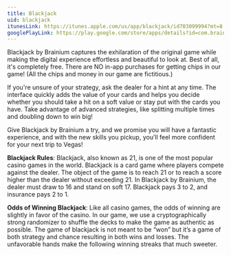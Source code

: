 ```yaml
---
title: Blackjack
uid: blackjack
itunesLink: https://itunes.apple.com/us/app/blackjack/id703099994?mt=8
googlePlayLink: https://play.google.com/store/apps/details?id=com.brainium.blackjack
---
```


Blackjack by Brainium captures the exhilaration of the original game while making the digital experience effortless and beautiful to look at. Best of all, it's completely free. There are NO in-app purchases for getting chips in our game! (All the chips and money in our game are fictitious.)

If you're unsure of your strategy, ask the dealer for a hint at any time. The interface quickly adds the value of your cards and helps you decide whether you should take a hit on a soft value or stay put with the cards you have. Take advantage of advanced strategies, like splitting multiple times and doubling down to win big!

Give Blackjack by Brainium a try, and we promise you will have a fantastic experience, and with the new skills you pickup, you’ll feel more confident for your next trip to Vegas!

**Blackjack Rules**: Blackjack, also known as 21, is one of the most popular casino games in the world. Blackjack is a card game where players compete against the dealer. The object of the game is to reach 21 or to reach a score higher than the dealer without exceeding 21. In Blackjack by Brainium, the dealer must draw to 16 and stand on soft 17. Blackjack pays 3 to 2, and insurance pays 2 to 1.

**Odds of Winning Blackjack**: Like all casino games, the odds of winning are slightly in favor of the casino. In our game, we use a cryptographically strong randomizer to shuffle the decks to make the game as authentic as possible. The game of blackjack is not meant to be “won” but it’s a game of both strategy and chance resulting in both wins and losses. The unfavorable hands make the following winning streaks that much sweeter.
